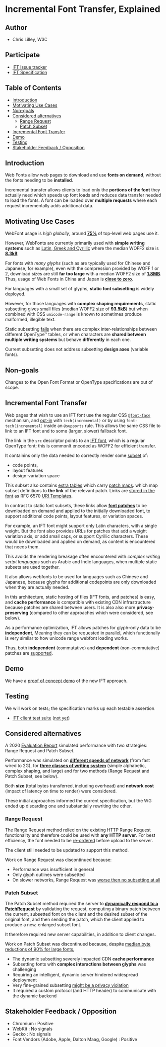 # Incremental Font Transfer, Explained

## Author

- Chris Lilley, W3C

## Participate

- [IFT Issue tracker](https://github.com/w3c/IFT/issues)
- [IFT Specification](https://w3c.github.io/IFT/Overview.html)

## Table of Contents

<!-- START doctoc generated TOC please keep comment here to allow auto update -->
<!-- DON'T EDIT THIS SECTION, INSTEAD RE-RUN doctoc TO UPDATE -->


- [Introduction](#introduction)
- [Motivating Use Cases](#motivating-use-cases)
- [Non-goals](#non-goals)
- [Considered alternatives](#considered-alternatives)
  - [Range Request](#range-request)
  - [Patch Subset](#patch-subset)
- [Incremental Font Transfer](#incremental-font-transfer)
- [Demo](#demo)
- [Testing](#testing)
- [Stakeholder Feedback / Opposition](#stakeholder-feedback--opposition)

<!-- END doctoc generated TOC please keep comment here to allow auto update -->

## Introduction

Web Fonts allow web pages to download and use **fonts on demand**,
without the fonts needing to be **installed**.

Incremental transfer allows clients to load
only the **portions of the font** they actually need
which speeds up font loads and reduces data transfer needed to load the fonts.
A font can be loaded over **multiple requests**
where each request incrementally adds additional data.

## Motivating Use Cases

WebFont usage is _high globally_, around [**75%**](https://almanac.httparchive.org/en/2022/fonts#fig-1) of top-level web pages use it.

However, WebFonts are currently primarily used with **simple writing systems** such as [Latin, Greek and Cyrillic](https://almanac.httparchive.org/en/2022/fonts#writing-system-and-languages)
where the median WOFF2 size is [**8.3kB**](https://www.w3.org/TR/PFE-evaluation/#font-langtype)

For fonts with _many glyphs_ (such as are typically used for Chinese and Japanese, for example),
even with the compression provided by WOFF 1 or 2,
download sizes are still **far too large**
with a median WOFF2 size of [**1.8MB**](https://www.w3.org/TR/PFE-evaluation/#font-langtype).
Thus, usage of Web Fonts in China and Japan is [**close to zero**](https://www.w3.org/TR/PFE-evaluation/#fail-large).

For languages with a small set of glyphs, **static font subsetting** is widely deployed.

However, for those languages with **complex shaping requirements**,
static subsetting gives small files (median WOFF2 size of [**93.5kB**](https://www.w3.org/TR/PFE-evaluation/#font-langtype))
but when combined with CSS `unicode-range` is known to sometimes produce malformed, illegible text.

Static subsetting [fails](https://www.w3.org/TR/PFE-evaluation/#fail-subset) when there are
complex inter-relationships between different OpenType™ tables,
or when characters are **shared between multiple writing systems** but
behave **differently** in each one.

Current subsetting does not address subsetting **design axes** (variable fonts).

## Non-goals

Changes to the Open Font Format or OpenType specifications are out of scope.

## Incremental Font Transfer

Web pages that wish to use an IFT font
use the regular CSS [`@font-face`]() mechanism,
and [opt-in](https://w3c.github.io/IFT/Overview.html#opt-in)
with `tech(incremental)` or by using `font-tech(incremental)`
inside an `@supports` rule.
This allows the same CSS file to link to an IFT font
and to some (larger, slower) fallback font.

The link in the `src` descriptor points to an 
[IFT font](https://w3c.github.io/IFT/Overview.html),
which is a regular OpenType font;
this is commonlt encoded as WOFF2 for efficient transfer.

It containins only the data needed to correctly render some
[subset](https://w3c.github.io/IFT/Overview.html#font-subset-dfn)
of:

- code points,
- layout features
- design-variation space

This subset also contains [extra tables](https://w3c.github.io/IFT/Overview.html#font-format-extensions)
which carry [patch maps](https://w3c.github.io/IFT/Overview.html#patch-map-dfn).
which map subset definitions to **the link** of the relevant patch.
Links are [stored in the font](https://w3c.github.io/IFT/Overview.html#uri-templates) 
as RFC 6570 [URI Templates](https://www.rfc-editor.org/rfc/rfc6570).

In contrast to static font subsets, 
these links allow [**font patches**](https://w3c.github.io/IFT/Overview.html#font-patch-definitions)
to be downloaded on demand
and applied to the initially downloaded font,
to support additional code points, layout features, or variation spaces.

For example, an IFT font might support only Latin characters,
with a single weight.
But the font also provides URLs for patches
that add a weight variation axis,
or add small caps,
or support Cyrillic characters.
These would be downloaded and applied on demand,
as content is encountered that needs them.

This avoids the rendering breakage often encountered with  _complex writing script languages_
such as Arabic and Indic languages,
when multiple static subsets are used together.

It also allows webfonts to be used for languages such as Chinese and Japanese,
because glyphs for additional codepoints are only downloaded
when they are actually needed.

In this architecture, static hosting of files (IFT fonts, and patches) is easy,
and **cache performance** is compatible
with existing CDN infrastructure
because patches are shared between users.
It is also also more **privacy-preserving**
(compared to other approaches which were considered, see below).

As a performance optimization, IFT allows patches for glyph-only data to be **independent**,
Meaning they can be requested in parallel,
which functionally is very similar to how unicode range webfont loading works.

Thus, both **independent** (commutative) and **dependent** (non-commutative)
patches are [supported](https://w3c.github.io/IFT/Overview.html#font-format-extensions).


## Demo

We have a [proof of concept demo](https://garretrieger.github.io/ift-demo/) of the new IFT approach.

## Testing

We will work on tests;
the specification marks up each testable assertion.

 - [IFT client test suite](https://github.com/w3c/ift-client-tests) ([not yet](https://github.com/w3c/IFT/issues/125))

## Considered alternatives

A 2020 [Evaluation Report](https://www.w3.org/TR/PFE-evaluation/)
simulated performance with two strategies: Range Request and Patch Subset.

Performance was simulated on
[**different speeds of network**](https://www.w3.org/TR/PFE-evaluation/#network)
(from fast wired to 2G),
for [**three classes of writing system**](https://www.w3.org/TR/PFE-evaluation/#langtype)
(simple alphabetic, complex shaping, and large)
and for two methods (Range Request and Patch Subset, see below).

Both **size** (total bytes transferred, including overhead)
and **network cost** (impact of latency on time to render)
were considered.

These initial approaches informed the current specification,
but the WG ended up discarding one and substantially rewriting the other.

### Range Request

The Range Request method relied on the existing HTTP Range Request functionality
and therefore could be used with **any HTTP server**.
For best efficiency, the font needed to be 
[re-ordered](https://w3c.github.io/IFT/RangeRequest.html#font-organization)
before upload to the server.

The client still needed to be updated to support this method.

Work on Range Request was discontinued because:

- Performance was insufficient in general
- Only glyph outlines were subsetted
- On slower networks, Range Request was [worse then no subsetting at all](https://www.w3.org/TR/PFE-evaluation/#conclusions-shaping)

### Patch Subset

The Patch Subset method required the server to 
[**dynamically respond to a PatchRequest**](https://www.w3.org/TR/2023/WD-IFT-20230530/#handling-patch-request)
by validating the request,
computing a binary patch between the current, subsetted font on the client
and the desired subset of the original font,
and then sending the patch,
which the client applied to produce a new, enlarged subset font.

It therefore required new server capabilities,
in addition to client changes.

Work on Patch Subset was discontinued because, despite
[median byte reductions of 90% for large fonts](https://www.w3.org/TR/PFE-evaluation/#analysis-cjk),

- The dynamic subsetting severely impacted CDN **cache performance**
- Subsetting fonts with **complex interactions between glyphs** was challenging
- Requiring an intelligent, dynamic server hindered widespread deployment
- Very fine-grained subsetting [might be a privacy violation](https://www.w3.org/TR/2023/WD-IFT-20230530/#content-inference-from-character-set)
- It required a custom protocol (and HTTP header) to communicate with the dynamic backend

## Stakeholder Feedback / Opposition

- Chromium : Positive
- WebKit : No signals
- Gecko : No signals
- Font Vendors (Adobe, Apple, Dalton Maag, Google) : Positive
